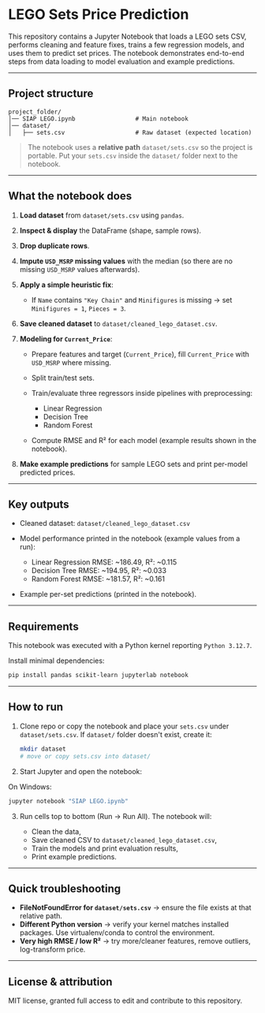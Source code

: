# LEGO Sets Price Prediction

This repository contains a Jupyter Notebook that loads a LEGO sets CSV, performs cleaning and feature fixes, trains a few regression models, and uses them to predict set prices. The notebook demonstrates end-to-end steps from data loading to model evaluation and example predictions.

---

## Project structure

```
project_folder/
│── SIAP LEGO.ipynb                 # Main notebook
│── dataset/
│   ├── sets.csv                    # Raw dataset (expected location)
```

> The notebook uses a **relative path** `dataset/sets.csv` so the project is portable. Put your `sets.csv` inside the `dataset/` folder next to the notebook.

---

## What the notebook does

1. **Load dataset** from `dataset/sets.csv` using `pandas`.
2. **Inspect & display** the DataFrame (shape, sample rows).
3. **Drop duplicate rows**.
4. **Impute `USD_MSRP` missing values** with the median (so there are no missing `USD_MSRP` values afterwards).
5. **Apply a simple heuristic fix**:

   * If `Name` contains `"Key Chain"` and `Minifigures` is missing → set `Minifigures = 1`, `Pieces = 3`.
6. **Save cleaned dataset** to `dataset/cleaned_lego_dataset.csv`.
7. **Modeling for `Current_Price`**:

   * Prepare features and target (`Current_Price`), fill `Current_Price` with `USD_MSRP` where missing.
   * Split train/test sets.
   * Train/evaluate three regressors inside pipelines with preprocessing:

     * Linear Regression
     * Decision Tree
     * Random Forest
   * Compute RMSE and R² for each model (example results shown in the notebook).
8. **Make example predictions** for sample LEGO sets and print per-model predicted prices.

---

## Key outputs

* Cleaned dataset: `dataset/cleaned_lego_dataset.csv`
* Model performance printed in the notebook (example values from a run):

  * Linear Regression RMSE: \~186.49, R²: \~0.115
  * Decision Tree RMSE: \~194.95, R²: \~0.033
  * Random Forest RMSE: \~181.57, R²: \~0.161
* Example per-set predictions (printed in the notebook).

---

## Requirements

This notebook was executed with a Python kernel reporting `Python 3.12.7`.

Install minimal dependencies:

```bash
pip install pandas scikit-learn jupyterlab notebook
```

---

## How to run

1. Clone repo or copy the notebook and place your `sets.csv` under `dataset/sets.csv`.
   If `dataset/` folder doesn't exist, create it:

   ```bash
   mkdir dataset
   # move or copy sets.csv into dataset/
   ```

2. Start Jupyter and open the notebook:

On Windows:
   ```cmd
   jupyter notebook "SIAP LEGO.ipynb"
   ```

3. Run cells top to bottom (Run → Run All). The notebook will:

   * Clean the data,
   * Save cleaned CSV to `dataset/cleaned_lego_dataset.csv`,
   * Train the models and print evaluation results,
   * Print example predictions.

---

## Quick troubleshooting

* **FileNotFoundError for `dataset/sets.csv`** → ensure the file exists at that relative path.
* **Different Python version** → verify your kernel matches installed packages. Use virtualenv/conda to control the environment.
* **Very high RMSE / low R²** → try more/cleaner features, remove outliers, log-transform price.

---

## License & attribution

MIT license, granted full access to edit and contribute to this repository.
